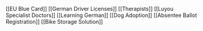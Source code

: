[[EU Blue Card]]
[[German Driver Licenses]]
[[Therapists]]
[[Luyou Specialist Doctors]]
[[Learning German]]
[[Dog Adoption]]
[[Absentee Ballot Registration]]
[[Bike Storage Solution]]